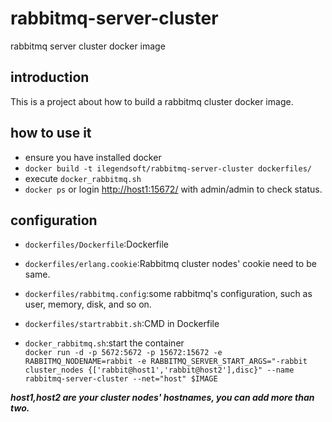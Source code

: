 # rabbitmq-server-cluster
rabbitmq server cluster docker image

## introduction
This is a project about how to build a rabbitmq cluster docker image.

## how to use it
*   ensure you have installed docker
*   `docker build -t ilegendsoft/rabbitmq-server-cluster dockerfiles/`
*   execute `docker_rabbitmq.sh`
*   `docker ps` or login [http://host1:15672/](http://host1:15672/) with admin/admin to check status.

## configuration
*   `dockerfiles/Dockerfile`:Dockerfile
*   `dockerfiles/erlang.cookie`:Rabbitmq cluster nodes' cookie need to be same.
*   `dockerfiles/rabbitmq.config`:some rabbitmq's configuration, such as user, memory, disk, and so on.
*   `dockerfiles/startrabbit.sh`:CMD in Dockerfile

*   `docker_rabbitmq.sh`:start the container  
    `docker run -d -p 5672:5672 -p 15672:15672 -e RABBITMQ_NODENAME=rabbit -e RABBITMQ_SERVER_START_ARGS="-rabbit cluster_nodes {['rabbit@host1','rabbit@host2'],disc}" --name rabbitmq-server-cluster --net="host" $IMAGE`


***host1,host2 are your cluster nodes' hostnames, you can add more than two.***
